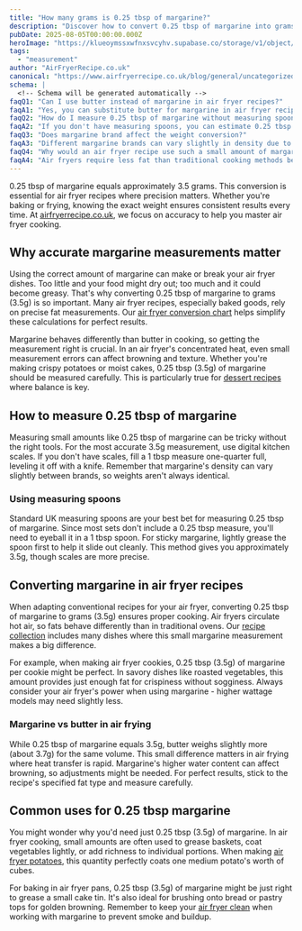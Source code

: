 ```yaml
---
title: "How many grams is 0.25 tbsp of margarine?"
description: "Discover how to convert 0.25 tbsp of margarine into grams for precise air fryer cooking. Get accurate measurements in seconds!"
pubDate: 2025-08-05T00:00:00.000Z
heroImage: "https://klueoymssxwfnxsvcyhv.supabase.co/storage/v1/object/public/Shmucket/how-many-grams-is-0-25-tbsp-of-margarine.webp"
tags:
  - "measurement"
author: "AirFryerRecipe.co.uk"
canonical: "https://www.airfryerrecipe.co.uk/blog/general/uncategorized/how-many-grams-is-0-25-tbsp-of-margarine"
schema: |
  <!-- Schema will be generated automatically -->
faqQ1: "Can I use butter instead of margarine in air fryer recipes?"
faqA1: "Yes, you can substitute butter for margarine in air fryer recipes, but there are differences to consider. Butter contains less water and more fat than margarine, which affects browning and texture. When substituting, use the same weight (3.5g for 0.25 tbsp) rather than volume for accuracy."
faqQ2: "How do I measure 0.25 tbsp of margarine without measuring spoons?"
faqA2: "If you don't have measuring spoons, you can estimate 0.25 tbsp (3.5g) of margarine using common objects. A UK 1p coin is about 3.5g, so an equivalent volume of margarine would be close. Alternatively, use the tip of your thumb (from the first joint to tip) as a rough guide for soft margarine."
faqQ3: "Does margarine brand affect the weight conversion?"
faqA3: "Different margarine brands can vary slightly in density due to ingredient differences. Standard UK margarine averages about 14g per tablespoon, making 0.25 tbsp approximately 3.5g. For precise baking, especially in air fryers, it's best to weigh your specific brand or check its nutritional information for exact gram measurements."
faqQ4: "Why would an air fryer recipe use such a small amount of margarine?"
faqA4: "Air fryers require less fat than traditional cooking methods because of their efficient hot air circulation. Just 0.25 tbsp (3.5g) of margarine can sufficiently coat foods for browning without making them greasy. Small amounts are also used when recipe portions are divided into individual servings or when lightly greasing pans."
---
```

<p>0.25 tbsp of margarine equals approximately 3.5 grams. This conversion is essential for air fryer recipes where precision matters. Whether you're baking or frying, knowing the exact weight ensures consistent results every time. At <a href=https://www.airfryerrecipe.co.uk>airfryerrecipe.co.uk</a>, we focus on accuracy to help you master air fryer cooking.</p>

<h2>Why accurate margarine measurements matter</h2>
<p>Using the correct amount of margarine can make or break your air fryer dishes. Too little and your food might dry out; too much and it could become greasy. That's why converting 0.25 tbsp of margarine to grams (3.5g) is so important. Many air fryer recipes, especially baked goods, rely on precise fat measurements. Our <a href=https://www.airfryerrecipe.co.uk/air-fryer-conversion-chart>air fryer conversion chart</a> helps simplify these calculations for perfect results.</p>

<p>Margarine behaves differently than butter in cooking, so getting the measurement right is crucial. In an air fryer's concentrated heat, even small measurement errors can affect browning and texture. Whether you're making crispy potatoes or moist cakes, 0.25 tbsp (3.5g) of margarine should be measured carefully. This is particularly true for <a href=https://www.airfryerrecipe.co.uk/recipe-category/dessert>dessert recipes</a> where balance is key.</p>

<h2>How to measure 0.25 tbsp of margarine</h2>
<p>Measuring small amounts like 0.25 tbsp of margarine can be tricky without the right tools. For the most accurate 3.5g measurement, use digital kitchen scales. If you don't have scales, fill a 1 tbsp measure one-quarter full, leveling it off with a knife. Remember that margarine's density can vary slightly between brands, so weights aren't always identical.</p>

<h3>Using measuring spoons</h3>
<p>Standard UK measuring spoons are your best bet for measuring 0.25 tbsp of margarine. Since most sets don't include a 0.25 tbsp measure, you'll need to eyeball it in a 1 tbsp spoon. For sticky margarine, lightly grease the spoon first to help it slide out cleanly. This method gives you approximately 3.5g, though scales are more precise.</p>

<h2>Converting margarine in air fryer recipes</h2>
<p>When adapting conventional recipes for your air fryer, converting 0.25 tbsp of margarine to grams (3.5g) ensures proper cooking. Air fryers circulate hot air, so fats behave differently than in traditional ovens. Our <a href=https://www.airfryerrecipe.co.uk/recipes>recipe collection</a> includes many dishes where this small margarine measurement makes a big difference.</p>

<p>For example, when making air fryer cookies, 0.25 tbsp (3.5g) of margarine per cookie might be perfect. In savory dishes like roasted vegetables, this amount provides just enough fat for crispiness without sogginess. Always consider your air fryer's power when using margarine - higher wattage models may need slightly less.</p>

<h3>Margarine vs butter in air frying</h3>
<p>While 0.25 tbsp of margarine equals 3.5g, butter weighs slightly more (about 3.7g) for the same volume. This small difference matters in air frying where heat transfer is rapid. Margarine's higher water content can affect browning, so adjustments might be needed. For perfect results, stick to the recipe's specified fat type and measure carefully.</p>

<h2>Common uses for 0.25 tbsp margarine</h2>
<p>You might wonder why you'd need just 0.25 tbsp (3.5g) of margarine. In air fryer cooking, small amounts are often used to grease baskets, coat vegetables lightly, or add richness to individual portions. When making <a href=https://www.airfryerrecipe.co.uk/recipe-category/potatoes>air fryer potatoes</a>, this quantity perfectly coats one medium potato's worth of cubes.</p>

<p>For baking in air fryer pans, 0.25 tbsp (3.5g) of margarine might be just right to grease a small cake tin. It's also ideal for brushing onto bread or pastry tops for golden browning. Remember to keep your <a href=https://www.airfryerrecipe.co.uk/air-fryer-cleaner>air fryer clean</a> when working with margarine to prevent smoke and buildup.</p>
